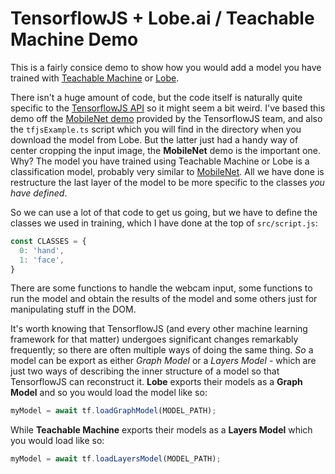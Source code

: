 # TensorflowJS + Lobe.ai / Teachable Machine Demo

This is a fairly consice demo to show how you would add a model you have trained with [Teachable Machine](https://teachablemachine.withgoogle.com/) or [Lobe](https://lobe.ai/).

There isn't a huge amount of code, but the code itself is naturally quite specific to the [TensorflowJS API](https://js.tensorflow.org/api/latest/) so it might seem a bit weird. I've based this demo off the [MobileNet demo](https://github.com/tensorflow/tfjs-examples/tree/master/mobilenet) provided by the TensorflowJS team, and also the `tfjsExample.ts` script which you will find in the directory when you download the model from Lobe. But the latter just had a handy way of center cropping the input image, the __MobileNet__ demo is the important one. Why? The model you have trained using Teachable Machine or Lobe is a classification model, probably very similar to [MobileNet](https://arxiv.org/pdf/1704.04861.pdf). All we have done is restructure the last layer of the model to be more specific to the classes _you have defined_. 

So we can use a lot of that code to get us going, but we have to define the classes we used in training, which I have done at the top of `src/script.js`:

```javascript
const CLASSES = {
  0: 'hand',
  1: 'face',
}
```

There are some functions to handle the webcam input, some functions to run the model and obtain the results of the model and some others just for manipulating stuff in the DOM.

It's worth knowing that TensorflowJS (and every other machine learning framework for that matter) undergoes significant changes remarkably frequently; so there are often multiple ways of doing the same thing. _So_ a model can be export as either _Graph Model_ or a _Layers Model_ - which are just two ways of describing the inner structure of a model so that TensorflowJS can reconstruct it. __Lobe__ exports their models as a __Graph Model__ and so you would load the model like so:

```javascript
myModel = await tf.loadGraphModel(MODEL_PATH);
```

While __Teachable Machine__ exports their models as a __Layers Model__ which you would load like so:

```javascript
myModel = await tf.loadLayersModel(MODEL_PATH);
```


